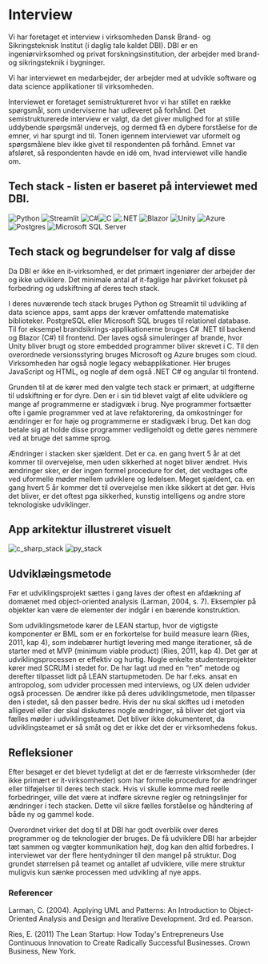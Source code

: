 # Interview
Vi har foretaget et interview i virksomheden Dansk Brand- og Sikringsteknisk Institut (i daglig tale kaldet DBI). DBI er en ingeniørvirksomhed og privat forskningsinstitution, der arbejder med brand- og sikringsteknik i bygninger.

Vi har interviewet en medarbejder, der arbejder med at udvikle software og data science applikationer til virksomheden.

Interviewet er foretaget semistruktureret  hvor vi har stillet en række spørgsmål, som underviserne har udleveret på forhånd. Det semistrukturerede interview er valgt, da det giver mulighed for at stille uddybende spørgsmål undervejs, og dermed få en dybere forståelse for de emner, vi har spurgt ind til. Tonen igennem interviewet var uformelt og spørgsmålene blev ikke givet til respondenten på forhånd. Emnet var afsløret, så respondenten havde en idé om, hvad interviewet ville handle om.  


## Tech stack - listen er baseret på interviewet med DBI.

![Python](https://img.shields.io/badge/Python-%233776AB?style=flat-square&logo=python&logoColor=white)
![Streamlit](https://img.shields.io/badge/Streamlit-%235F8FFF?style=flat-square&logo=streamlit&logoColor=white)
![C#](https://img.shields.io/badge/C%23-239120?style=flat-square&logo=c-sharp&logoColor=white)![C](https://img.shields.io/badge/C-00599C?style=flat-square&logo=c&logoColor=white)
![.NET](https://img.shields.io/badge/.NET-512BD4?style=flat-square&logo=.net&logoColor=white)
![Blazor](https://img.shields.io/badge/Blazor-512BD4?style=flat-square&logo=blazor&logoColor=white)
![Unity](https://img.shields.io/badge/Unity-000000?style=flat-square&logo=unity&logoColor=white)
![Azure](https://img.shields.io/badge/Azure-0078D4?style=flat-square&logo=microsoft-azure&logoColor=white)
![Postgres](https://img.shields.io/badge/Postgres-336791?style=flat-square&logo=postgresql&logoColor=white)
![Microsoft SQL Server](https://img.shields.io/badge/Microsoft%20SQL%20Server-CC2927?style=flat-square&logo=microsoft-sql-server&logoColor=white)

## Tech stack og begrundelser for valg af disse  

Da DBI er ikke en it-virksomhed, er det primært ingeniører der arbejder der og ikke udviklere. Det minimale antal af it-faglige har påvirket fokuset på forbedring og udskiftning af deres tech stack. 

I deres nuværende tech stack bruges Python og Streamlit  til udvikling af data science apps, samt apps der kræver omfattende matematiske biblioteker. 
PostgreSQL eller Microsoft SQL bruges til relationel database.  
Til for eksempel  brandsikrings-applikationerne bruges C# .NET til backend og Blazor (C#) til frontend.
Der laves også simuleringer af brande, hvor Unity bliver brugt og store embedded programmer bliver skrevet i C. Til den overordnede versionsstyring bruges Microsoft og Azure bruges som cloud. 
Virksomheden har også nogle legacy webapplikationer. Her bruges JavaScript og HTML, og nogle af dem også .NET C# og angular til frontend. 

Grunden til at de kører med den valgte tech stack er primært, at udgifterne  til udskiftning er for dyre. Den er i sin tid blevet valgt af elite udviklere og mange af programmerne er stadigvæk i brug.  Nye programmer fortsætter ofte i gamle programmer ved at lave refaktorering, da omkostninger for ændringer er for høje og programmerne er stadigvæk i brug. Det kan dog betale sig at holde disse programmer vedligeholdt og dette gøres nemmere ved at bruge det samme sprog.   

Ændringer i stacken sker sjældent. Det er ca. en gang hvert 5 år at det kommer til overvejelse, men uden sikkerhed at noget bliver ændret.  Hvis ændringer sker, er der ingen formel procedure for det, det vedtages ofte ved uformelle møder mellem udviklere og ledelsen. 
Meget sjældent, ca. en gang hvert 5 år kommer det til overvejelse men ikke sikkert at det gør. Hvis det bliver, er det oftest pga sikkerhed, kunstig intelligens og andre store teknologiske udviklinger.

## App arkitektur illustreret visuelt 
![c_sharp_stack](https://github.com/FrederikGJ/ideer_projekt_sys/assets/113090989/8cc2c7c0-1bb0-4da8-83bd-2e318380cb48)
![py_stack](https://github.com/FrederikGJ/ideer_projekt_sys/assets/113090989/d262411d-fe8e-41fc-8fef-96aa17efb7e7)

## Udviklæingsmetode 

Før et udviklingsprojekt sættes i gang laves der oftest en afdækning af domænet med object-oriented analysis (Larman, 2004, s. 7). Eksempler på objekter kan være de elementer der indgår i en bærende konstruktion. 

Som udviklingsmetode kører de LEAN startup, hvor de vigtigste komponenter er BML som er en forkortelse for build measure learn (Ries, 2011, kap 4), som indebærer hurtigt levering med mange iterationer, så de starter med et MVP (minimum viable product)  (Ries, 2011, kap 4). Det gør at udviklingsprocessen er effektiv og hurtig. Nogle enkelte studenterprojekter kører med SCRUM i stedet for. De har lagt ud med en “ren” metode og derefter tilpasset lidt på LEAN startupmetoden. De har f.eks. ansat en antropolog, som udvider processen med interviews, og UX delen udvider også processen. De ændrer ikke på deres udviklingsmetode, men tilpasser den i stedet, så den passer bedre. Hvis der nu skal skiftes ud i metoden alligevel eller der skal diskuteres nogle ændringer, så bliver det gjort via fælles møder i udviklingsteamet. Det bliver ikke dokumenteret, da udviklingsteamet er så småt og det er ikke det der er virksomhedens fokus. 

## Refleksioner 

Efter besøget er det blevet  tydeligt at det er de færreste virksomheder (der ikke primært er it-virksomheder) som har formelle procedure for ændringer eller tilføjelser til deres tech stack. Hvis vi skulle komme med reelle forbedringer, ville det være at indføre skrevne regler og retningslinjer for ændringer i tech stacken. Dette vil sikre fælles forståelse og håndtering af  både ny og gammel kode. 

Overordnet virker det dog til at DBI har godt overblik over deres programmer og de teknologier der bruges. De få udviklere DBI har arbejder  tæt sammen og vægter kommunikation højt, dog kan den altid forbedres.  I interviewet var der flere hentydninger til den mangel på struktur. Dog grundet størrelsen på teamet og antallet af udviklere, ville mere struktur muligvis kun sænke processen med udvikling af nye apps. 

### Referencer

Larman, C. (2004). Applying UML and Patterns: An Introduction to Object-Oriented Analysis and Design and Iterative Development. 3rd ed. Pearson.

Ries, E. (2011) The Lean Startup: How Today's Entrepreneurs Use Continuous Innovation to Create Radically Successful Businesses. Crown Business, New York.
